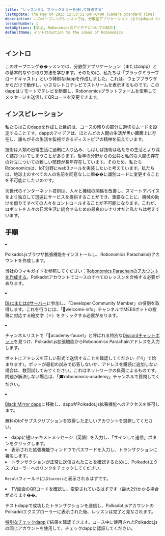 ```yaml
---
title: "レッスン＃1、ブラックミラーを通して放送する"
lastUpdate: Thu May 04 2023 12:53:51 GMT+0400 (Samara Standard Time)
description: このオープニングレッスンでは、分散型アプリケーション（またはdapp）との基本的なやり取り方法を学びます。
lessonNumber: 1
metaOptions: [学ぶ, Robonomicsのアイデアについての紹介]
defaultName: イントロduction to the ideas of Robonomics
---
```


## イントロ

このオープニング��ッスンでは、分散型アプリケーション（またはdapp）との基本的なやり取り方法を学びます。そのために、私たちは「ブラックミラーブロードキャスト」という特別なdappを作成しました。これは、ウェブブラウザからだけで動作し、小さなレトロテレビでストリームを表示するものです。このdappはリモートでテレビを制御し、Robonomicsプラットフォームを使用してメッセージを送信してQRコードを変更できます。

## インスピレーション

私たちはこのdappを作成した目的は、コースの残りの部分に適切なムードを設定することです。dappのアイデアは、ほとんどの人間の生活が黒い画面上に存在し、誰もがその生活を監視できるディストピアの精神を伝えています。

技術は人類の日常生活に過剰に入り込み、しばしば技術は私たちの生活とより深く結びついてしまうことがあります。哲学の分野からの公共と私的な人間の存在の対立についての難しい問題が長年存在しています。そのため、私たちRobonomicsは、IoT分野にweb3ツールを実装したいと考えています。私たちは、地球上のすべての人の名前を同意なしに瞬��に識別コードに変更することを不可能にしたいのです。

次世代のインターネット技術は、人々と機械の関係を改善し、スマートデバイスをより独立して迅速にサービスを提供することができ、重要なことに、機械の助けを借りてすべての人々をコントロールすることが不可能になります。これが、ロボットを人々の日常生活に統合するための最良のシナリオだと私たちは考えています。

## 手順

<List type="numbers">

<li>

Polkadot.jsブラウザ拡張機能をインストールし、Robonomics Parachainのアカウントを作成します。

当社のウィキガイドを参照してください：[Robonomics Parachainのアカウントを作成する](https://wiki.robonomics.netwまたはk/docs/create-account-in-dapp/)。Polkadotアカウントでコースのすべてのレッスンを合格する必要があります。

</li>

<li>

[Discまたはdサーバー](https://discまたはd.gg/xqDgG3EGm9)に参加し、「Developer Community Member」の役割を取得します。これを行うには、「👋welcome-info」チャンネルでMEE6ボットの投稿に対応する絵文字（⚛️）をクリックする必要があります。

</li>

<li>

チャンネルリストで「🚰academy-faucet」と呼ばれる特別な[Discordチャットボット](https://discord.com/channels/803947358492557312/944186892038053899)を見つけ、Polkadot.js拡張機能からRobonomics Parachainアドレスを入力します。

ボットにアドレスを正しい形式で送信することを確認してください（「4」で始まります）。ボットが最初の試みで応答しないか、アドレスを購読に追加しない場合は、数回試してみてください。これはネットワークの負荷によるものです。問題が解決しない場合は、「🎓robonomics-academy」チャンネルで質問してください。

</li>

<li>

[Black Mirror dapp](https://blackmirror.robonomics.academy)に移動し、dappがPolkadot.js拡張機能へのアクセスを許可します。

無料のIoTサブスクリプションを取得した正しいアカウントを選択してください。

</li>

<li>
dappに短いテキストメッセージ（英語）を入力し、「サインして送信」ボタンをクリックします。 
</li>

<li>
表示された拡張機能ウィンドウでパスワードを入力し、トランザクションに署名します。
</li>

<li>
トランザクションが正常に送信されたことを確認するために、Polkadotエクスプローラーへのリンクをチェックしてください。

<code>Result</code>フィールドには<code>Success</code>と表示されるはずです。
</li>

<li>
TV画面のQRコードを確認し、変更されているはずです（最大2分かかる場合があります��。
</li>
</List>

<Result>

テストdappで成功したトランザクションを送信し、Polkadot.jsアカウントのPolkadotエクスプローラーに表示された後、レッスンは完了と見なされます。

[特別なチェックdapp](https://lk.robonomics.academy/)で結果を確認できます。コース中に使用されたPolkadot.jsの同じアカウントを使用して、チェックdappに認証してください。

</Result>
